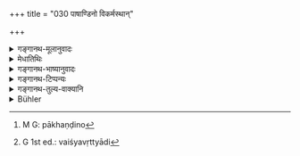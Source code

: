 +++
title = "030 पाषाण्डिनो विकर्मस्थान्"

+++

<details><summary>गङ्गानथ-मूलानुवादः</summary>

He shall not honour, even with speech, impostors, those who follow improper occupations, those who are cat-like in their behaviour, hypocrites, logicians, and those who behave like herons.—(30)


NOTE: Pages 336 and 337 are missing from the book. Please email me if you have a copy of the text.
</details>

<details><summary>मेधातिथिः</summary>
<u>अत्र</u> "वसेत्" इति लिङ्गात् सायम् आतिथ्यप्रतिषेधो ऽयं पाषण्ड्यादीनाम्[^८३] इत्य् आहुः । 


[^८३]:
     M G: pākhaṇḍyādīnām

- <u>तद् अयुक्तम्</u> । अर्चनीयतात्र निवार्यते । न तु सर्वेण सर्वभक्ताद्यदानम् एवोच्यते । दिवापि भुञ्जानानां कतिचित् क्षणावास उपपद्यते एव । अतो न लिङ्गं सायंकालस्य "वसेत्" इति । 

- तत्र **पाषण्डिनो**[^८४] बाह्यलिङ्गिनो रक्तपटनग्नचरकादयः । **विकर्मस्था** अत्रानापदि ये वर्णान्तरवृत्त्या जीवन्ति । यथा ब्राह्मणः क्षत्रवृत्त्या, क्षत्रियो वैश्यवृत्त्या इत्यादि[^८५] । **बैडालव्रतिका** दाम्भिकाः । ये च लोकावर्जनार्थम् अग्निहोत्राद्य् अनुतिष्ठन्ति, इति गृहादि लिप्सामह इति, न शास्त्रचोदितत्वेन स्वधर्मतया । **शठा** येषाम् अन्यत् हृदये ऽन्यद् वाचि । उपकारं कस्यचित् प्रतिज्ञाय कर्तव्यतया अवधीरयन्ति, न कुर्वन्ति । **हैतुका** नास्तिकाः । नास्ति परलोकः, नास्ति दत्तम्, नास्ति हुतम् इत्य् एवं स्थितप्रज्ञाः । **बकवृत्तयः** दाम्भिका एव, ईषद्भेदभिन्नः । भेदः परस्परं दर्शयिष्यते । **वाङ्मात्रेणापि** । तिष्ठतु तावद् आसनादिदानम्, पूजापूर्वकं "स्वागतम् आस्यताम् अत्र" इत्य् एवमाद्य् अपि न वक्तव्याः । अन्नदानं तु श्वपचादिवद् इष्यते । तथा च भगवान् कृष्णद्वैपायनो ऽन्नदानम् एवाधिकृत्य स्मरति स्म- "न पृच्छेज् जन्म न श्रुतम्" इति । नात्र पात्रगवेषणा कर्तव्येत्य् अर्थः ॥ ४.३० ॥


[^८५]:
     G 1st ed.: vaiśyavṛttyādi


[^८४]:
     M G: pākhaṇḍino
</details>

<details><summary>गङ्गानथ-भाष्यानुवादः</summary>

In view of the implied meaning of the terms ‘shall dwell,’ people have taken this verse to mean that one shall.....

**  
**

> NOTE: Pages 336 and 337 are missing from the book. [Please email > me](mailto:info@wisdomlib.org?subject=Manusmriti%20missing%20pages%20336%20and%20337%20of%20discourse%204) > if you have a copy of the text.
</details>

<details><summary>गङ्गानथ-टिप्पन्यः</summary>

‘*Pāṣaṇḍinaḥ*’—‘Ascetics who wander about with external marks, such as
nakedness, red-dresses, and so forth’ (Medhātithi, who does not explain
the term as ‘non-brahmanical ascetics,’ as asserted by Buhler,—and also
Govindarāja);—‘Śākyas, Bhikṣus, Kṣapaṇakas and other ascetics outside
the Vedic pale’ (Kullūka and Nārāyaṇa);—‘those who do not believe in the
Vedas’ (Rāghavānanda). The ‘*vāhyaliṅgin*’ does not mean, as Hopkins
says, ‘those who bear the token of outcastes’; what is really meant is
the person who, without possessing any real asceticism of the heart,
*makes a show of it, by wearing external marks*.

This verse is quoted in *Aparārka* (p. 170), which explains
‘*vikarmasthān*’ as ‘those addicted to such acts as are forbidden—in
*Mitākṣarā* (on l. 130), which explains ‘*haituka*’ as ‘one who, by
argumentation, raises doubts about everything’, — ‘*pāṣaṇḍinaḥ*’ as
‘those-who have recourse to such life-conditions as are opposed to the
dictates of the Vedas—and in *Smṛtisāroddhāra* (p. 319).
</details>

<details><summary>गङ्गानथ-तुल्य-वाक्यानि</summary>

*Yājñavalkya* (1.130).—‘One should always exclude the hypocrite, the
logician, the impostor and those who behave like the heron.’

*Viṣṇudharmottara* (Aparārka, p. 171).—‘The man who transgresses all
laws laid down in the Śruti and the Smṛti, relating to the division of
castes and life-stages, and acts as he likes, relying upon false
reasonings, addicted to evil deeds, deluded with overweening opinion of
his own reasoning powers, is the Pāṣaṇḍin, wicked, fit for hell, the
lowest of men. With such men and with the Vaiḍālavratas one shall never
have any intercourse.’

*Viṣṇupurāṇa* (Do.).—\[Same as Manu.\]
</details>

<details><summary>Bühler</summary>

030	Let him not honour, even by a greeting, heretics, men who follow forbidden occupations, men who live like cats, rogues, logicians, (arguing against the Veda,) and those who live like herons.
</details>

